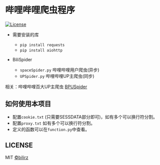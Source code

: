 # 哔哩哔哩爬虫程序

[![License](https://img.shields.io/github/license/bilirz/BiliSpider.svg)](https://github.com/bilirz/BiliSpider-public/blob/main/LICENSE)

- 需要安装的库
    - `pip install requests`
    - `pip install aiohttp`

- BiliSpider
    - `spaceSpider.py` 哔哩哔哩用户爬虫(异步)
    - `UPSpider.py` 哔哩哔哩UP主爬虫(同步)

相关：哔哩哔哩百大UP主爬虫 [BPUSpider](https://github.com/bilirz/BPUSpider)

## 如何使用本项目

- 配置`cookie.txt` (只需要SESSDATA部分即可)，如有多个可以换行符分割。
- 配置`proxy.txt` 如有多个可以换行符分割。
- 定义的函数可以在`function.py`中查看。

## LICENSE

MIT [©bilirz](https://github.com/bilirz)
